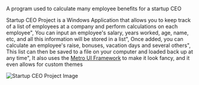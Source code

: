 A program used to calculate many employee benefits for a startup CEO


Startup CEO Project is a Windows Application that allows you to keep track of a list of employees at a company and perform calculations on each employee",
You can input an employee's salary, years worked, age, name, etc, and all this information will be stored in a list",
Once added, you can calculate an employee's raise, bonuses, vacation days and several others",
This list can then be saved to a file on your computer and loaded back up at any time",
It also uses the [Metro UI Framework](https://thielj.github.io/MetroFramework/) to make it look fancy, and it even allows for custom themes


![Startup CEO Project Image](https://nickc01.github.io/screenshots/ceo-project.png)
